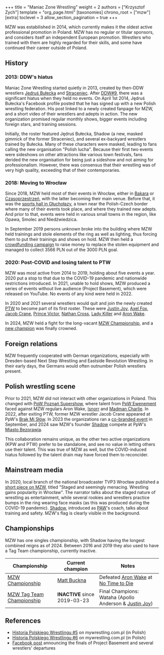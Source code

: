 +++
title = "Maniac Zone Wrestling"
weight = 2
authors = ["Krzysztof Zych"]
template = "org_page.html"
[taxonomies]
chrono_root = ["mzw"]
[extra]
toclevel = 3
allow_section_pagination = true
+++

MZW was estabilished in 2014, which currently makes it the oldest active professional promotion in Poland. MZW has no regular or titular sponsors, and considers itself an independent European promotion. Wrestlers who trained with them are highly regarded for their skills, and some have continued their career outside of Poland.

## History

### 2013: DDW's hiatus

Maniac Zone Wrestling started quietly in 2013, created by then-DDW wrestlers [Jędruś Bułecka](@/w/jedrus-bulecka.md) and [Straceniec](https://tpwres.pl/w/shadow.md).
After [DDW#9](@/e/ddw/2013-10-25-ddw-9.md), there was a significant hiatus when they held no events.
On April 1st 2014, Jędruś Bułecka's Facebook profile posted that he has signed up with a new Polish wrestling federation.
His post linked to a newly created fanpage for MZW, and a short video of their wrestlers and adepts in action.
The new organization promised regular monthly shows, bigger events including foreign stars, and training sessions.

Initially, the roster featured Jędruś Bułecka, Shadow (a new, masked gimmick of the former Straceniec), and several ex-backyard wrestlers trained by Bułecka.
Many of these characters were masked, leading to fans calling the new organisation "Polish lucha".
Because their first two events were sideshows on other attractions like various town festivals, fans derided the new organisation for being just a sideshow and not aiming for professionalism. However, there was consensus that their wrestling was of very high quality, exceeding that of their contemporaries.

### 2018: Moving to Wrocław

Since 2018, MZW held most of their events in Wrocław, either in [Bakara](@/v/bakara.md) or [Czasoprzestrzeń](@/v/czasoprzestrzen.md), with the latter becoming their main venue.
Before that, it was the [sports hall in Głuchołazy](@/v/gosir-glucholazy.md), a town near the Polish-Czech border where many of their events took place, and where they trained new adepts. And prior to that, events were held in various small towns in the region, like Opawa, Smolec and Niedźwiedzica.

In September 2019 persons unknown broke into the building where MZW held trainings and stole elements of the ring as well as lighting, thus forcing them to put their trainings and shows on hold. MZW then held a [crowdfunding campaign][mzw-zbiorka] to raise money to replace the stolen equipment and managed to collect 3566 PLN out of the 3000 PLN goal.

### 2020: Post-COVID and losing talent to PTW

MZW was most active from 2014 to 2019, holding about five events a year. 2020 put a stop to that due to the COVID-19 pandemic and nationwide restrictions introduced. In 2021, unable to hold shows, MZW produced a series of events without live audience (Project Basement), which were released on YouTube. No events of any kind were held in 2022.

In 2020 and 2021 several wrestlers would quit and join the newly created [PTW](@/o/ptw.md) to become part of its first roster. These were [Justin Joy](@/w/justin-joy.md), [Axel Fox](@/w/axel-fox.md), [Jacob Crane](@/w/jacob-crane.md), [Prince Victor](@/w/vic-golden.md), [Nathan Cross](@/w/gabriel-queen.md), [Lady Killer](@/w/boro.md) and [Aron Wake](@/w/aron-wake.md).

In 2024, MZW held a fight for the long-vacant [MZW Championship](@/c/mzw-championship.md), and a [new champion](@/w/matt-buckna.md) was finally crowned.

## Foreign relations

MZW frequently cooperated with German organizations, especially with Dresden-based Next Step Wrestling and Eastside Revolution Wrestling. In their early days, the Germans would often outnumber Polish wrestlers present.

## Polish wrestling scene

Prior to 2021, MZW did not interact with other organizations in Poland.
This changed with [PpW Poznań Supershow](@/e/ppw/2021-07-30-ppw-poznan-supershow.md), where talent from [PpW Ewenement](@/o/ppw.md) faced against MZW regulars Aron Wake, [Isnorr](@/w/isnorr.md) and [Madman Charlie](@/w/madman-charlie.md).
In 2022, after exiting PTW, former MZW wrestler Jacob Crane appeared at PpW's [Brak Mi Słów](@/e/ppw/2022-09-10-ppw-brak-mi-slow.md).
In 2023 the organizations ran a [co-branded event](@/e/ppw/2023-09-23-ppw_mzw-zadnych-granic.md) in September, and 2024 saw MZW's founder [Shadow](@/w/shadow.md) compete at PpW's [Miasto Bezprawia](@/e/ppw/2024-02-10-ppw-miasto-bezprawia.md).

This collaboration remains unique, as the other two active organizations (KPW and PTW) prefer to be standalone, and see no value in letting others use their talent. This was true of MZW as well, but the COVID-induced hiatus followed by the talent drain may have forced them to reconcider.

## Mainstream media

In 2020, local branch of the national broadcaster TVP3 Wrocław published a [short piece on MZW][mzw-tvp3], titled "Staged and seemingly menacing. Wrestling gains popularity in Wrocław". The narrator talks about the staged nature of wrestling as entertainment, while several rookies and wrestlers practice bumps in the ring wearing face masks (as this was produced during the COVID-19 pandemic). [Shadow](@/w/shadow.md), introduced as [PAW](@/o/paw.md)'s coach, talks about training and safety. MZW's flag is clearly visible in the background.

## Championships

MZW has one singles championship, with Shadow having the longest combined reigns as of 2024. Between 2016 and 2019 they also used to have a Tag Team championship, currently inactive.

| Championship | Current champion | Notes |
|---|---|---|
| [MZW Championship][mzw-c] | [Matt Buckna](@/w/matt-buckna.md) | Defeated [Aron Wake](@/w/aron-wake.md) at [No Time to Die](@/e/mzw/2024-10-12-mzw-no-time-to-die.md) |
| [MZW Tag Team Championship][mzw-ttc] | **INACTIVE** since 2019-03-23 | Final Champions: Wataha (Apollo Anderson & [Justin Joy](@/w/justin-joy.md)) |

## References

* [Historia Polskiego Wrestlingu #5](https://mywrestling.com.pl/historia-polskiego-wrestlingu-5-powstanie-maniac-zone-wrestling-afera-z-polish-giantem-przeprowadzka-ddw-do-gdanska/) on mywrestling.com.pl (in Polish)
* [Historia Polskiego Wrestlingu #6](https://mywrestling.com.pl/historia-polskiego-wrestlingu-6-pierwsza-biletowana-gala-mzw-powstanie-kpw-obecna-sytuacja/) on mywrestling.com.pl (in Polish)
* [Facebook post](https://www.facebook.com/ManiacZoneWrestling/posts/pfbid0FM2QRdQsdQr2yXnK4iQgqqye1kRaEZ1iL1Bh89kSdfUtaMfg5kWuTbQTfMXkaTHnl) announcing the finals of Project Basement and several wrestlers' departures

[mzw-c]: @/c/mzw-championship.md
[mzw-ttc]: @/c/mzw-tag-team-championship.md
[mzw-zbiorka]: https://zrzutka.pl/npgbb6
[mzw-tvp3]: https://wroclaw.tvp.pl/48638715/wyrezyserowany-grozny-na-pozor-wrestling-nabiera-popularnosci-we-wroclawiu
